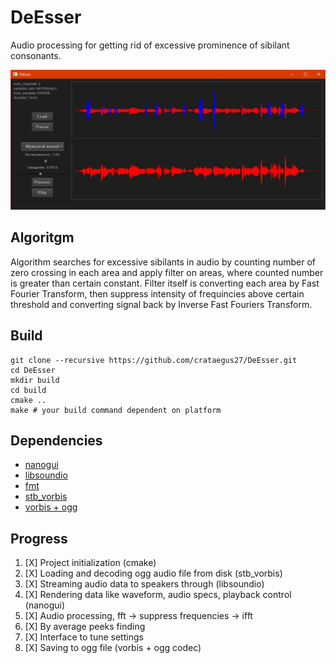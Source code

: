 DeEsser
====================

Audio processing for getting rid of excessive prominence of sibilant consonants.

![Screenshot of program](assets/screenshot.jpg)

## Algoritgm
Algorithm searches for excessive sibilants in audio by counting number of zero crossing in each area and
apply filter on areas, where counted number is greater than certain constant. Filter itself is converting
each area by Fast Fourier Transform, then suppress intensity of frequincies above certain threshold and
converting signal back by Inverse Fast Fouriers Transform.

## Build

```
git clone --recursive https://github.com/crataegus27/DeEsser.git
cd DeEsser
mkdir build
cd build 
cmake ..
make # your build command dependent on platform
```

## Dependencies

 - [nanogui](https://github.com/mitsuba-renderer/nanogui)
 - [libsoundio](https://github.com/andrewrk/libsoundio)
 - [fmt](https://github.com/fmtlib/fmt)
 - [stb_vorbis](http://nothings.org/stb_vorbis/)
 - [vorbis + ogg](https://github.com/Iunusov/OGG-Vorbis-CMAKE)

 ## Progress

 1. [X] Project initialization (cmake)
 2. [X] Loading and decoding ogg audio file from disk (stb_vorbis)
 3. [X] Streaming audio data to speakers through (libsoundio)
 4. [X] Rendering data like waveform, audio specs, playback control (nanogui)
 5. [X] Audio processing, fft -> suppress frequencies -> ifft
 6. [X] By average peeks finding
 7. [X] Interface to tune settings
 8. [X] Saving to ogg file (vorbis + ogg codec)
